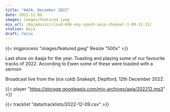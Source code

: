 ```yaml
---
title: "AAJA, December 2022"
date: 2022-12-09
images: images/featured.jpeg
mix_url: /Aajamusic/cloud-696-eoy-spesh-aaja-channel-1-09-12-22/
station: Aaja
draft: false
---
```


{{< imgprocess "images/featured.jpeg" Resize "500x" >}}

Last show on Aaaja for the year. Toasting and playing some of our favourite tracks of 2022. 
According to Ewen some of these were toasted with a sermon

Broadcast live from the (ice cold) Snakepit, Deptford, 12th December 2022.

{{< player "https://storage.googleapis.com/mix-archives/aaja/202212.mp3" >}}

{{< tracklist "data/tracklists/2022-12-09.csv" >}}
